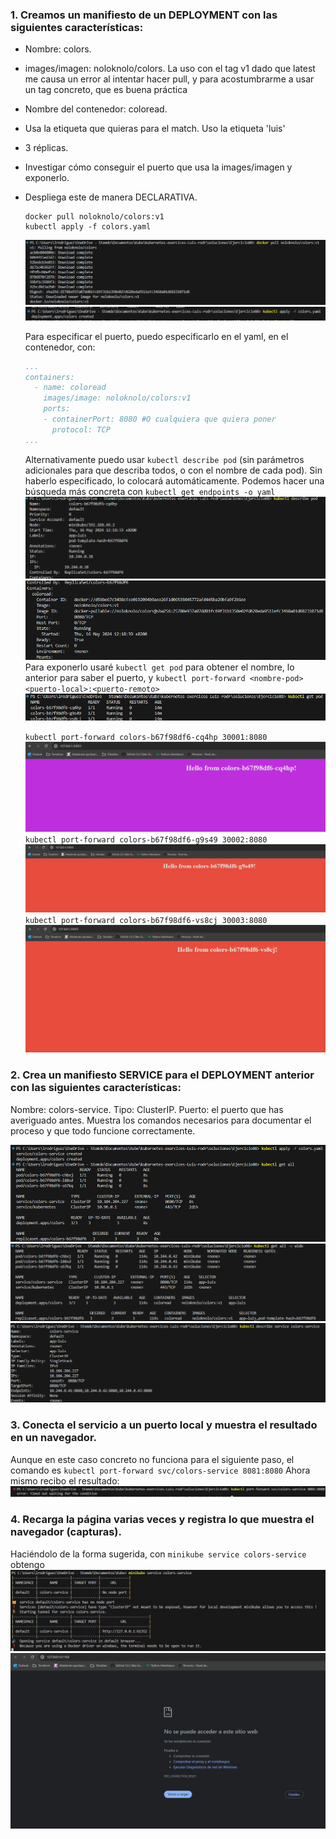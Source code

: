 ### 1. Creamos un manifiesto de un DEPLOYMENT con las siguientes características:

- Nombre: colors.
- images/imagen: noloknolo/colors.
    La uso con el tag v1 dado que latest me causa un error al intentar hacer pull, y para acostumbrarme a usar un tag concreto, que es buena práctica
- Nombre del contenedor: coloread.
- Usa la etiqueta que quieras para el match.
    Uso la etiqueta 'luis'
- 3 réplicas.
- Investigar cómo conseguir el puerto que usa la images/imagen y exponerlo.
- Despliega este de manera DECLARATIVA.

    ```console
    docker pull noloknolo/colors:v1
    kubectl apply -f colors.yaml
    ```
    ![alt text](images/image-6.png)
    ![alt text](images/image-7.png)

    Para especificar el puerto, puedo especificarlo en el yaml, en el contenedor, con: 
    ```yaml
    ...
    containers:
      - name: coloread
        images/image: noloknolo/colors:v1
        ports:
        - containerPort: 8080 #O cualquiera que quiera poner
          protocol: TCP
    ...
    ```
    Alternativamente puedo usar `kubectl describe pod` (sin parámetros adicionales para que describa todos, o con el nombre de cada pod). Sin haberlo especificado, lo colocará automáticamente.
    Podemos hacer una búsqueda más concreta con `kubectl get endpoints -o yaml`
    ![alt text](images/image-3.png)
    ![alt text](images/image-4.png)
    Para exponerlo usaré `kubectl get pod` para obtener el nombre, lo anterior para saber el puerto, y `kubectl port-forward <nombre-pod> <puerto-local>:<puerto-remoto>`
    ![alt text](images/image-5.png)

    `kubectl port-forward colors-b67f98df6-cq4hp 30001:8080`
    ![alt text](images/image.png)
    `kubectl port-forward colors-b67f98df6-g9s49 30002:8080`
    ![alt text](images/image-1.png)
    `kubectl port-forward colors-b67f98df6-vs8cj 30003:8080`
    ![alt text](images/image-2.png)

### 2. Crea un manifiesto SERVICE para el DEPLOYMENT anterior con las siguientes características:

Nombre: colors-service.
Tipo: ClusterIP.
Puerto: el puerto que has averiguado antes.
Muestra los comandos necesarios para documentar el proceso y que todo funcione correctamente.

![alt text](images/image-8.png)
![alt text](images/image-10.png)
![alt text](images/image-9.png)

### 3. Conecta el servicio a un puerto local y muestra el resultado en un navegador.
Aunque en este caso concreto no funciona para el siguiente paso, el comando es `kubectl port-forward svc/colors-service 8081:8080`
Ahora mismo recibo el resultado: 
![alt text](images/image-13.png)

### 4. Recarga la página varias veces y registra lo que muestra el navegador (capturas).

Haciéndolo de la forma sugerida,  con `minikube service colors-service` obtengo
![alt text](images/image-11.png)
![alt text](images/image-12.png)
